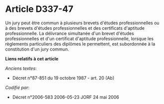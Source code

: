 # Article D337-47

Un jury peut être commun à plusieurs brevets d'études professionnelles ou à des brevets d'études professionnelles et des
certificats d'aptitude professionnelle. La délivrance simultanée d'un brevet d'études professionnelles et d'un certificat
d'aptitude professionnelle, lorsque les règlements particuliers des diplômes le permettent, est subordonnée à la constitution
d'un jury commun.

**Liens relatifs à cet article**

_Anciens textes_:

  - Décret n°87-851 du 19 octobre 1987 - art. 20 (Ab)

_Codifié par_:

  - Décret n°2006-583 2006-05-23 JORF 24 mai 2006
